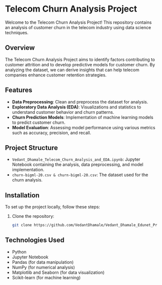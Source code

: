 # Telecom Churn Analysis Project

Welcome to the Telecom Churn Analysis Project! This repository contains an analysis of customer churn in the telecom industry using data science techniques.

## Overview

The Telecom Churn Analysis Project aims to identify factors contributing to customer attrition and to develop predictive models for customer churn. By analyzing the dataset, we can derive insights that can help telecom companies enhance customer retention strategies.

## Features

- **Data Preprocessing**: Clean and preprocess the dataset for analysis.
- **Exploratory Data Analysis (EDA)**: Visualizations and statistics to understand customer behavior and churn patterns.
- **Churn Prediction Models**: Implementation of machine learning models to predict customer churn.
- **Model Evaluation**: Assessing model performance using various metrics such as accuracy, precision, and recall.

## Project Structure

- `Vedant_Dhamale_Telecom_Churn_Analysis_and_EDA.ipynb`: Jupyter Notebook containing the analysis, data preprocessing, and model implementation.
- `churn-bigml-20.csv & churn-bigml-20.csv`: The dataset used for the churn analysis.

## Installation

To set up the project locally, follow these steps:

1. Clone the repository:
   ```bash
   git clone https://github.com/VedantDhamale/Vedant_Dhamale_Edunet_Project.git


## Technologies Used

- Python
- Jupyter Notebook
- Pandas (for data manipulation)
- NumPy (for numerical analysis)
- Matplotlib and Seaborn (for data visualization)
- Scikit-learn (for machine learning)
